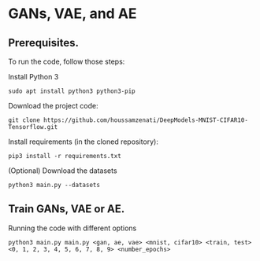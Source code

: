 # GANs, VAE, and AE

## Prerequisites.
To run the code, follow those steps:

Install Python 3

```
sudo apt install python3 python3-pip
```
Download the project code:

```
git clone https://github.com/houssamzenati/DeepModels-MNIST-CIFAR10-Tensorflow.git
```
Install requirements (in the cloned repository):

```
pip3 install -r requirements.txt
```

(Optional) Download the datasets

```
python3 main.py --datasets 
```

## Train GANs, VAE or AE.

Running the code with different options

```
python3 main.py main.py <gan, ae, vae> <mnist, cifar10> <train, test> <0, 1, 2, 3, 4, 5, 6, 7, 8, 9> <number_epochs>
```
